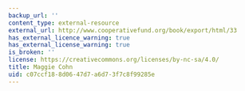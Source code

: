 ```yaml
---
backup_url: ''
content_type: external-resource
external_url: http://www.cooperativefund.org/book/export/html/33
has_external_licence_warning: true
has_external_license_warning: true
is_broken: ''
license: https://creativecommons.org/licenses/by-nc-sa/4.0/
title: Maggie Cohn
uid: c07ccf18-8d06-47d7-a6d7-3f7c8f99285e
---
```

